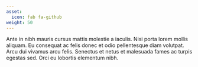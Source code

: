 ```yaml
---
asset:
  icon: fab fa-github
weight: 50
---
```


Ante in nibh mauris cursus mattis molestie a iaculis. Nisi porta lorem mollis aliquam. Eu consequat ac felis donec et odio pellentesque diam volutpat. Arcu dui vivamus arcu felis. Senectus et netus et malesuada fames ac turpis egestas sed. Orci eu lobortis elementum nibh.

